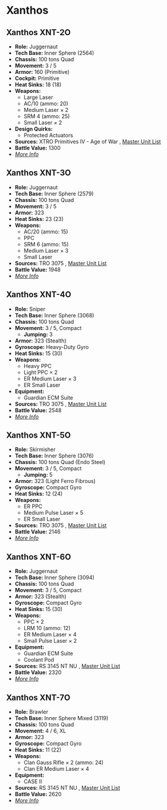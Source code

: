 # Xanthos 

## Xanthos XNT-2O 

- **Role:** Juggernaut 
- **Tech Base:** Inner Sphere (2564) 
- **Chassis:** 100 tons Quad 
- **Movement:** 3 / 5 
- **Armor:** 160 (Primitive) 
- **Cockpit:** Primitive 
- **Heat Sinks:** 18 (18) 
- **Weapons:** 
  - Large Laser 
  - AC/10 (ammo: 20) 
  - Medium Laser × 2 
  - SRM 4 (ammo: 25) 
  - Small Laser × 2 
- **Design Quirks:** 
  - Protected Actuators 
- **Sources:** XTRO Primitives IV - Age of War , [Master Unit List](http://masterunitlist.info/Unit/Details/3603/xanthos-xnt-2o) 
- **Battle Value:** 1300 
- [*More Info*](xanthos/xanthos_xnt-2o.md) 

## Xanthos XNT-3O 

- **Role:** Juggernaut 
- **Tech Base:** Inner Sphere (2579) 
- **Chassis:** 100 tons Quad 
- **Movement:** 3 / 5 
- **Armor:** 323 
- **Heat Sinks:** 23 (23) 
- **Weapons:** 
  - AC/20 (ammo: 15) 
  - PPC 
  - SRM 6 (ammo: 15) 
  - Medium Laser × 3 
  - Small Laser 
- **Sources:** TRO 3075 , [Master Unit List](http://masterunitlist.info/Unit/Details/3604/xanthos-xnt-3o) 
- **Battle Value:** 1948 
- [*More Info*](xanthos/xanthos_xnt-3o.md) 

## Xanthos XNT-4O 

- **Role:** Sniper 
- **Tech Base:** Inner Sphere (3068) 
- **Chassis:** 100 tons Quad 
- **Movement:** 3 / 5, Compact 
  - **Jumping:** 3 
- **Armor:** 323 (Stealth) 
- **Gyroscope:** Heavy-Duty Gyro 
- **Heat Sinks:** 15 (30) 
- **Weapons:** 
  - Heavy PPC 
  - Light PPC × 2 
  - ER Medium Laser × 3 
  - ER Small Laser 
- **Equipment:** 
  - Guardian ECM Suite 
- **Sources:** TRO 3075 , [Master Unit List](http://masterunitlist.info/Unit/Details/3605/xanthos-xnt-4o) 
- **Battle Value:** 2548 
- [*More Info*](xanthos/xanthos_xnt-4o.md) 

## Xanthos XNT-5O 

- **Role:** Skirmisher 
- **Tech Base:** Inner Sphere (3076) 
- **Chassis:** 100 tons Quad (Endo Steel) 
- **Movement:** 3 / 5, Compact 
  - **Jumping:** 5 
- **Armor:** 323 (Light Ferro Fibrous) 
- **Gyroscope:** Compact Gyro 
- **Heat Sinks:** 12 (24) 
- **Weapons:** 
  - ER PPC 
  - Medium Pulse Laser × 5 
  - ER Small Laser 
- **Sources:** TRO 3075 , [Master Unit List](http://masterunitlist.info/Unit/Details/3606/xanthos-xnt-5o) 
- **Battle Value:** 2146 
- [*More Info*](xanthos/xanthos_xnt-5o.md) 

## Xanthos XNT-6O 

- **Role:** Juggernaut 
- **Tech Base:** Inner Sphere (3094) 
- **Chassis:** 100 tons Quad 
- **Movement:** 3 / 5, Compact 
- **Armor:** 323 (Stealth) 
- **Gyroscope:** Compact Gyro 
- **Heat Sinks:** 15 (30) 
- **Weapons:** 
  - PPC × 2 
  - LRM 10 (ammo: 12) 
  - ER Medium Laser × 4 
  - Small Pulse Laser × 2 
- **Equipment:** 
  - Guardian ECM Suite 
  - Coolant Pod 
- **Sources:** RS 3145 NT NU , [Master Unit List](http://masterunitlist.info/Unit/Details/6825/xanthos-xnt-6o) 
- **Battle Value:** 2320 
- [*More Info*](xanthos/xanthos_xnt-6o.md) 

## Xanthos XNT-7O 

- **Role:** Brawler 
- **Tech Base:** Inner Sphere Mixed (3119) 
- **Chassis:** 100 tons Quad 
- **Movement:** 4 / 6, XL 
- **Armor:** 323 
- **Gyroscope:** Compact Gyro 
- **Heat Sinks:** 11 (22) 
- **Weapons:** 
  - Clan Gauss Rifle × 2 (ammo: 24) 
  - Clan ER Medium Laser × 4 
- **Equipment:** 
  - CASE II 
- **Sources:** RS 3145 NT NU , [Master Unit List](http://masterunitlist.info/Unit/Details/6824/xanthos-xnt-7o) 
- **Battle Value:** 2620 
- [*More Info*](xanthos/xanthos_xnt-7o.md) 

